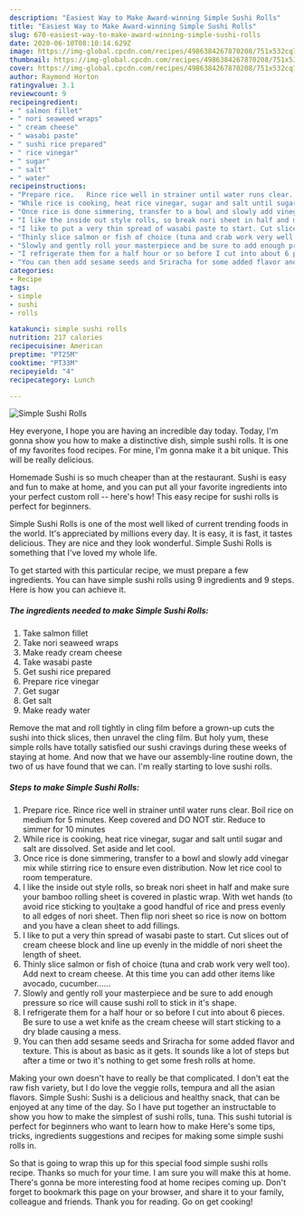 ```yaml
---
description: "Easiest Way to Make Award-winning Simple Sushi Rolls"
title: "Easiest Way to Make Award-winning Simple Sushi Rolls"
slug: 670-easiest-way-to-make-award-winning-simple-sushi-rolls
date: 2020-06-10T08:10:14.629Z
image: https://img-global.cpcdn.com/recipes/4986384267870208/751x532cq70/simple-sushi-rolls-recipe-main-photo.jpg
thumbnail: https://img-global.cpcdn.com/recipes/4986384267870208/751x532cq70/simple-sushi-rolls-recipe-main-photo.jpg
cover: https://img-global.cpcdn.com/recipes/4986384267870208/751x532cq70/simple-sushi-rolls-recipe-main-photo.jpg
author: Raymond Horton
ratingvalue: 3.1
reviewcount: 9
recipeingredient:
- " salmon fillet"
- " nori seaweed wraps"
- " cream cheese"
- " wasabi paste"
- " sushi rice prepared"
- " rice vinegar"
- " sugar"
- " salt"
- " water"
recipeinstructions:
- "Prepare rice.   Rince rice well in strainer until water runs clear. Boil rice on medium for 5 minutes. Keep covered and DO NOT stir. Reduce to simmer for 10 minutes"
- "While rice is cooking, heat rice vinegar, sugar and salt until sugar and salt are dissolved. Set aside and let cool."
- "Once rice is done simmering, transfer to a bowl and slowly add vinegar mix while stirring rice to ensure even distribution. Now let rice cool to room temperature."
- "I like the inside out style rolls, so break nori sheet in half and make sure your bamboo rolling sheet is covered in plastic wrap. With wet hands (to avoid rice sticking to you)take a good handful of rice and press evenly to all edges of nori sheet. Then flip nori sheet so rice is now on bottom and you have a clean sheet to add fillings."
- "I like to put a very thin spread of wasabi paste to start. Cut slices out of cream cheese block and line up evenly in the middle of nori sheet the length of sheet."
- "Thinly slice salmon or fish of choice (tuna and crab work very well too). Add next to cream cheese. At this time you can add other items like avocado, cucumber......"
- "Slowly and gently roll your masterpiece and be sure to add enough pressure so rice will cause sushi roll to stick in it&#39;s shape."
- "I refrigerate them for a half hour or so before I cut into about 6 pieces. Be sure to use a wet knife as the cream cheese will start sticking to a dry blade causing a mess."
- "You can then add sesame seeds and Sriracha for some added flavor and texture. This is about as basic as it gets. It sounds like a lot of steps but after a time or two it&#39;s nothing to get some fresh rolls at home."
categories:
- Recipe
tags:
- simple
- sushi
- rolls

katakunci: simple sushi rolls 
nutrition: 217 calories
recipecuisine: American
preptime: "PT25M"
cooktime: "PT33M"
recipeyield: "4"
recipecategory: Lunch

---
```



![Simple Sushi Rolls](https://img-global.cpcdn.com/recipes/4986384267870208/751x532cq70/simple-sushi-rolls-recipe-main-photo.jpg)

Hey everyone, I hope you are having an incredible day today. Today, I'm gonna show you how to make a distinctive dish, simple sushi rolls. It is one of my favorites food recipes. For mine, I'm gonna make it a bit unique. This will be really delicious.

Homemade Sushi is so much cheaper than at the restaurant. Sushi is easy and fun to make at home, and you can put all your favorite ingredients into your perfect custom roll -- here&#39;s how! This easy recipe for sushi rolls is perfect for beginners.

Simple Sushi Rolls is one of the most well liked of current trending foods in the world. It's appreciated by millions every day. It is easy, it is fast, it tastes delicious. They are nice and they look wonderful. Simple Sushi Rolls is something that I've loved my whole life.


To get started with this particular recipe, we must prepare a few ingredients. You can have simple sushi rolls using 9 ingredients and 9 steps. Here is how you can achieve it.

<!--inarticleads1-->

##### The ingredients needed to make Simple Sushi Rolls:

1. Take  salmon fillet
1. Take  nori seaweed wraps
1. Make ready  cream cheese
1. Take  wasabi paste
1. Get  sushi rice prepared
1. Prepare  rice vinegar
1. Get  sugar
1. Get  salt
1. Make ready  water


Remove the mat and roll tightly in cling film before a grown-up cuts the sushi into thick slices, then unravel the cling film. But holy yum, these simple rolls have totally satisfied our sushi cravings during these weeks of staying at home. And now that we have our assembly-line routine down, the two of us have found that we can. I&#39;m really starting to love sushi rolls. 

<!--inarticleads2-->

##### Steps to make Simple Sushi Rolls:

1. Prepare rice.   Rince rice well in strainer until water runs clear. Boil rice on medium for 5 minutes. Keep covered and DO NOT stir. Reduce to simmer for 10 minutes
1. While rice is cooking, heat rice vinegar, sugar and salt until sugar and salt are dissolved. Set aside and let cool.
1. Once rice is done simmering, transfer to a bowl and slowly add vinegar mix while stirring rice to ensure even distribution. Now let rice cool to room temperature.
1. I like the inside out style rolls, so break nori sheet in half and make sure your bamboo rolling sheet is covered in plastic wrap. With wet hands (to avoid rice sticking to you)take a good handful of rice and press evenly to all edges of nori sheet. Then flip nori sheet so rice is now on bottom and you have a clean sheet to add fillings.
1. I like to put a very thin spread of wasabi paste to start. Cut slices out of cream cheese block and line up evenly in the middle of nori sheet the length of sheet.
1. Thinly slice salmon or fish of choice (tuna and crab work very well too). Add next to cream cheese. At this time you can add other items like avocado, cucumber......
1. Slowly and gently roll your masterpiece and be sure to add enough pressure so rice will cause sushi roll to stick in it&#39;s shape.
1. I refrigerate them for a half hour or so before I cut into about 6 pieces. Be sure to use a wet knife as the cream cheese will start sticking to a dry blade causing a mess.
1. You can then add sesame seeds and Sriracha for some added flavor and texture. This is about as basic as it gets. It sounds like a lot of steps but after a time or two it&#39;s nothing to get some fresh rolls at home.


Making your own doesn&#39;t have to really be that complicated. I don&#39;t eat the raw fish variety, but I do love the veggie rolls, tempura and all the asian flavors. Simple Sushi: Sushi is a delicious and healthy snack, that can be enjoyed at any time of the day. So I have put together an instructable to show you how to make the simplest of sushi rolls, tuna. This sushi tutorial is perfect for beginners who want to learn how to make Here&#39;s some tips, tricks, ingredients suggestions and recipes for making some simple sushi rolls in. 

So that is going to wrap this up for this special food simple sushi rolls recipe. Thanks so much for your time. I am sure you will make this at home. There's gonna be more interesting food at home recipes coming up. Don't forget to bookmark this page on your browser, and share it to your family, colleague and friends. Thank you for reading. Go on get cooking!
